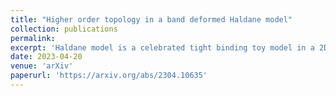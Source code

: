 ```yaml
---
title: "Higher order topology in a band deformed Haldane model"
collection: publications
permalink: 
excerpt: 'Haldane model is a celebrated tight binding toy model in a 2D honeycomb lattice that exhibits quantized Hall conductance in the absence of an external magnetic field. In our work, we deform the bands of the Haldane model smoothly by varying one of its three nearest neighbour hopping amplitudes ($t_1$), while keeping the other two ($t$) fixed. In our work, we deform the bands of the Haldane model smoothly by varying one of its three nearest neighbour hopping amplitudes ($t_1$), while keeping the other two ($t$) fixed. This breaks the $C_3$ symmetry of the Hamiltonian, while the $M_xT$ symmetry is preserved. The symmetry breaking causes the Dirac cones to shift from the $K$ and the $K$ points in the Brillouin zone (BZ) to an intermediate $M$ point. This is evident from the Berry curvature plots which show a similar shift in the corresponding values as a function of '
date: 2023-04-20
venue: 'arXiv'
paperurl: 'https://arxiv.org/abs/2304.10635'
---
```

